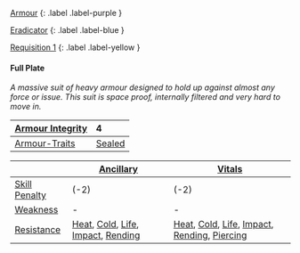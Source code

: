 
[Armour](Game/Armour-List)
{: .label .label-purple }

[Eradicator](Game/Blocks/Eradicator)
{: .label .label-blue }

[Requisition 1](Game/Deployment#Requisition)
{: .label .label-yellow }
#### Full Plate
*A massive suit of heavy armour designed to hold up against almost any force or issue. This suit is space proof, internally filtered and very hard to move in.*

| [Armour Integrity](Game/Core/Armour#Armour%20Integrity) | 4                                    |
| :------------------------------------------------------ | :----------------------------------- |
| [Armour-Traits](Game/Core/Armour-Traits)                | [Sealed](Game/Core/Blocks/Sealed) |

|                                                            | [Ancillary](Game/Core/Injury#Ancillary)                                                                                                                             | [Vitals](Game/Core/Injury#Vitals)                                                                                                                                                                          |
| ---------------------------------------------------------- | ------------------------------------------------------------------------------------------------------------------------------------------------------------------- | ---------------------------------------------------------------------------------------------------------------------------------------------------------------------------------------------------------- |
| [Skill Penalty](Game/Core/Armour#Skill%20Penalty)          | (-2)                                                                                                                                                                | (-2)                                                                                                                                                                                                       |
| [Weakness](Game/Core/Armour#Weakness%20and%20Resistance)   | -                                                                                                                                                                   | -                                                                                                                                                                                                          |
| [Resistance](Game/Core/Armour#Weakness%20and%20Resistance) | [Heat](Game/Core/Injury#Heat), [Cold](Game/Core/Injury#Cold), [Life](Game/Core/Injury#Life), [Impact](Game/Core/Injury#Impact), [Rending](Game/Core/Injury#Rending) | [Heat](Game/Core/Injury#Heat), [Cold](Game/Core/Injury#Cold), [Life](Game/Core/Injury#Life), [Impact](Game/Core/Injury#Impact), [Rending](Game/Core/Injury#Rending), [Piercing](Game/Core/Injury#Piercing) |

